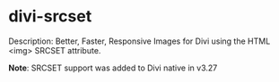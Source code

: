 # divi-srcset
Description: Better, Faster, Responsive Images for Divi using the HTML &lt;img&gt; SRCSET attribute.

**Note**: SRCSET support was added to Divi native in v3.27
